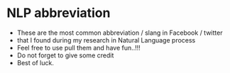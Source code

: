 # NLP abbreviation 
- These are the most common abbreviation / slang in Facebook  / twitter 
- that I found during my research in Natural Language process 
- Feel free to use pull them and have fun..!!!
- Do not forget to give some credit 
- Best of luck. 
